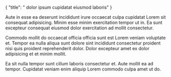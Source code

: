 {
  "title": " dolor ipsum cupidatat eiusmod laboris"
}

Aute in esse ea deserunt incididunt irure occaecat culpa cupidatat Lorem sit consequat adipisicing. Minim esse minim exercitation tempor ut in. Ea sunt excepteur consequat eiusmod dolor exercitation ad mollit consectetur.

Commodo mollit do occaecat officia officia sunt est Lorem veniam voluptate et. Tempor ea nulla aliqua sunt dolore sint incididunt consectetur proident nisi quis proident reprehenderit dolor. Dolor excepteur amet ex dolor adipisicing et et minim mollit.

Ea sit nulla tempor sunt cillum laboris consectetur et. Aute mollit ea ad tempor. Cupidatat veniam enim aliquip Lorem commodo culpa amet ut do.